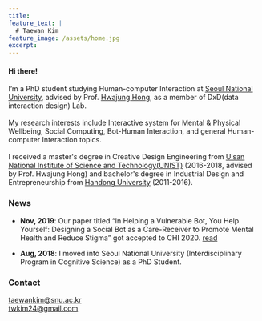 ```yaml
---
title: 
feature_text: |
  # Taewan Kim
feature_image: /assets/home.jpg
excerpt: 
---
```

#### Hi there!
I’m a PhD student studying Human-computer Interaction at <a href="https://www.snu.ac.kr/" target="_blank"> Seoul National University</a>, advised by Prof. <a href="http://hwajunghong.com/" target="_blank">Hwajung Hong</a>, as a member of DxD(data interaction design) Lab.
<br><br>
My research interests include Interactive system for Mental & Physical Wellbeing, Social Computing, Bot-Human Interaction, and general Human-computer Interaction topics.
<br><br>
I received a master's degree in Creative Design Engineering from <a href="https://www.unist.ac.kr/" target="_blank">Ulsan National Institute of Science and Technology(UNIST)</a> (2016-2018, advised by Prof. Hwajung Hong) and bachelor's degree in Industrial Design and Entrepreneurship from <a href="https://www.handong.edu/eng/" target="_blank">Handong University</a> (2011-2016).

### News
- <b>Nov, 2019</b>: Our paper titled “In Helping a Vulnerable Bot, You Help Yourself: Designing a Social Bot as a Care-Receiver to Promote Mental Health and Reduce Stigma” got accepted to CHI 2020. <a href="/academic/2019/11/09/chi2020/">read</a> 

- <b>Aug, 2018</b>: I moved into Seoul National University (Interdisciplinary Program in Cognitive Science) as a PhD Student.

### Contact
<a href="mailto:taewankim@snu.ac.kr?Subject=" target="_top">taewankim@snu.ac.kr</a>
<br>
<a href="mailto:twkim24@gmail.aocm?Subject=" target="_top">twkim24@gmail.com</a>
